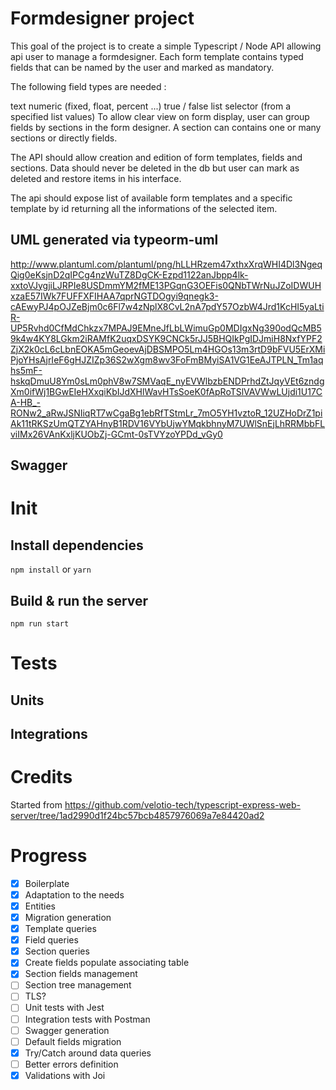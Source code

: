 # Formdesigner project

This goal of the project is to create a simple Typescript / Node API allowing api user to manage a formdesigner.
Each form template contains typed fields that can be named by the user and marked as mandatory.

The following field types are needed :

text
numeric (fixed, float, percent ...)
true / false
list selector (from a specified list values)
To allow clear view on form display, user can group fields by sections in the form designer. A section can contains one or many sections or directly fields.

The API should allow creation and edition of form templates, fields and sections. Data should never be deleted in the db but user can mark as deleted and restore items in his interface.

The api should expose list of available form templates and a specific template by id returning all the informations of the selected item.


## UML generated via typeorm-uml

http://www.plantuml.com/plantuml/png/hLLHRzem47xthxXrqWHI4Dl3NgeqQig0eKsjnD2qIPCg4nzWuTZ8DgCK-Ezpd1122anJbpp4lk-xxtoVJygjiLJRPIe8USDmmYM2fME13PGqnG3OEFis0QNbTWrNuJZoIDWUHxzaE57IWk7FUFFXFIHAA7qprNGTDOgyi9qnegk3-cAEwyPJ4pOJZeBjm0c6Fl7w4zNplX8CvL2nA7pdY57OzbW4Jrd1KcHI5yaLtiR-UP5Rvhd0CfMdChkzx7MPAJ9EMneJfLbLWimuGp0MDIgxNg390odQcMB59k4w4KY8LGkm2iRAMfK2uqxDSYK9CNCk5rJJ5BHQIkPgIDJmiH8NxfYPF2ZjX2k0cL6cLbnEOKA5mGeoevAjDBSMPO5Lm4HGOs13m3rtD9bFVU5ErXMiPjoYHsAjrIeF6gHJZIZp36S2wXgm8wv3FoFmBMyiSA1VG1EeAJTPLN_Tm1aqhs5mF-hskqDmuU8Ym0sLm0phV8w7SMVaqE_nyEVWlbzbENDPrhdZtJqyVEt6zndgXm0ifWj1BGwEIeHXxqiKbIJdXHlWavHTsSoeK0fApRoTSlVAVWwLUjdi1U17CA-HB_-RONw2_aRwJSNIiqRT7wCgaBg1ebRfTStmLr_7mO5YH1vztoR_12UZHoDrZ1piAk11tRKSzUmQTZYAHnyB1RDV16VYbUjwYMqkbhnyM7UWlSnEjLhRRMbbFLviIMx26VAnKxljKUObZj-GCmt-0sTVYzoYPDd_vGy0

## Swagger

# Init

## Install dependencies

```npm install``` or ```yarn```


## Build & run the server

```npm run start```


# Tests

## Units

## Integrations


# Credits

Started from https://github.com/velotio-tech/typescript-express-web-server/tree/1ad2990d1f24bc57bcb4857976069a7e84420ad2

# Progress

- [x] Boilerplate
- [x] Adaptation to the needs
- [x] Entities
- [x] Migration generation
- [x] Template queries
- [x] Field queries
- [x] Section queries
- [x] Create fields populate associating table
- [x] Section fields management
- [ ] Section tree management
- [ ] TLS?
- [ ] Unit tests with Jest
- [ ] Integration tests with Postman
- [ ] Swagger generation
- [ ] Default fields migration
- [x] Try/Catch around data queries
- [ ] Better errors definition
- [x] Validations with Joi